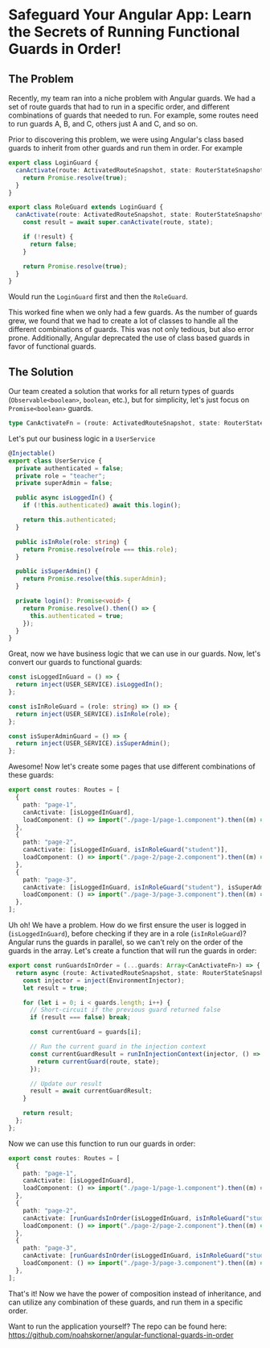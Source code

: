 # Safeguard Your Angular App: Learn the Secrets of Running Functional Guards in Order!

## The Problem

Recently, my team ran into a niche problem with Angular guards. We had a set of route guards that had to run in a specific order, and different combinations of guards that needed to run. For example, some routes need to run guards A, B, and C, others just A and C, and so on.

Prior to discovering this problem, we were using Angular's class based guards to inherit from other guards and run them in order. For example

```ts
export class LoginGuard {
  canActivate(route: ActivatedRouteSnapshot, state: RouterStateSnapshot) {
    return Promise.resolve(true);
  }
}

export class RoleGuard extends LoginGuard {
  canActivate(route: ActivatedRouteSnapshot, state: RouterStateSnapshot) {
    const result = await super.canActivate(route, state);

    if (!result) {
      return false;
    }

    return Promise.resolve(true);
  }
}
```

Would run the `LoginGuard` first and then the `RoleGuard`.

This worked fine when we only had a few guards. As the number of guards grew, we found that we had to create a lot of classes to handle all the different combinations of guards. This was not only tedious, but also error prone. Additionally, Angular deprecated the use of class based guards in favor of functional guards.

## The Solution

Our team created a solution that works for all return types of guards (`Observable<boolean>`, `boolean`, etc.), but for simplicity, let's just focus on `Promise<boolean>` guards.

```ts
type CanActivateFn = (route: ActivatedRouteSnapshot, state: RouterStateSnapshot) => Promise<boolean>;
```

Let's put our business logic in a `UserService`

```ts
@Injectable()
export class UserService {
  private authenticated = false;
  private role = "teacher";
  private superAdmin = false;

  public async isLoggedIn() {
    if (!this.authenticated) await this.login();

    return this.authenticated;
  }

  public isInRole(role: string) {
    return Promise.resolve(role === this.role);
  }

  public isSuperAdmin() {
    return Promise.resolve(this.superAdmin);
  }

  private login(): Promise<void> {
    return Promise.resolve().then(() => {
      this.authenticated = true;
    });
  }
}
```

Great, now we have business logic that we can use in our guards. Now, let's convert our guards to functional guards:

```ts
const isLoggedInGuard = () => {
  return inject(USER_SERVICE).isLoggedIn();
};

const isInRoleGuard = (role: string) => () => {
  return inject(USER_SERVICE).isInRole(role);
};

const isSuperAdminGuard = () => {
  return inject(USER_SERVICE).isSuperAdmin();
};
```

Awesome! Now let's create some pages that use different combinations of these guards:

```ts
export const routes: Routes = [
  {
    path: "page-1",
    canActivate: [isLoggedInGuard],
    loadComponent: () => import("./page-1/page-1.component").then((m) => m.Page1Component),
  },
  {
    path: "page-2",
    canActivate: [isLoggedInGuard, isInRoleGuard("student")],
    loadComponent: () => import("./page-2/page-2.component").then((m) => m.Page2Component),
  },
  {
    path: "page-3",
    canActivate: [isLoggedInGuard, isInRoleGuard("student"), isSuperAdminGuard],
    loadComponent: () => import("./page-3/page-3.component").then((m) => m.Page3Component),
  },
];
```

Uh oh! We have a problem. How do we first ensure the user is logged in (`isLoggedInGuard`), before checking if they are in a role (`isInRoleGuard`)? Angular runs the guards in parallel, so we can't rely on the order of the guards in the array. Let's create a function that will run the guards in order:

```ts
export const runGuardsInOrder = (...guards: Array<CanActivateFn>) => {
  return async (route: ActivatedRouteSnapshot, state: RouterStateSnapshot) => {
    const injector = inject(EnvironmentInjector);
    let result = true;

    for (let i = 0; i < guards.length; i++) {
      // Short-circuit if the previous guard returned false
      if (result === false) break;

      const currentGuard = guards[i];

      // Run the current guard in the injection context
      const currentGuardResult = runInInjectionContext(injector, () => {
        return currentGuard(route, state);
      });

      // Update our result
      result = await currentGuardResult;
    }

    return result;
  };
};
```

Now we can use this function to run our guards in order:

```ts
export const routes: Routes = [
  {
    path: "page-1",
    canActivate: [isLoggedInGuard],
    loadComponent: () => import("./page-1/page-1.component").then((m) => m.Page1Component),
  },
  {
    path: "page-2",
    canActivate: [runGuardsInOrder(isLoggedInGuard, isInRoleGuard("student"))],
    loadComponent: () => import("./page-2/page-2.component").then((m) => m.Page2Component),
  },
  {
    path: "page-3",
    canActivate: [runGuardsInOrder(isLoggedInGuard, isInRoleGuard("student"), isSuperAdminGuard)],
    loadComponent: () => import("./page-3/page-3.component").then((m) => m.Page3Component),
  },
];
```

That's it! Now we have the power of composition instead of inheritance, and can utilize any combination of these guards, and run them in a specific order.

Want to run the application yourself? The repo can be found here: https://github.com/noahskorner/angular-functional-guards-in-order
